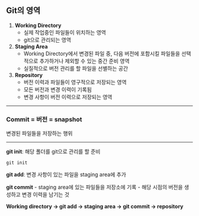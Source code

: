 ## Git의 영역

1. **Working Directory**
    - 실제 작업중인 파일들이 위치하는 영역
    - git으로 관리되는 영역
2. **Staging Area**
    - Working Directory에서 변경된 파일 중, 다음 버전에 포함시킬 파일들을 선택적으로 추가하거나 제외할 수 있는 중간 준비 영역
    - 실질적으로 버전 관리를 할 파일을 선별하는 공간
3. **Repository**
    - 버전 이력과 파일들이 영구적으로 저장되는 영역
    - 모든 버전과 변경 이력이 기록됨
    - 변경 사항이 버전 이력으로 저장되는 영역

---

### Commit = 버전 = snapshot
변경된 파일들을 저장하는 행위

---

**git init**: 해당 폴더를 git으로 관리를 할 준비
```
git init
```

**git add**: 변경 사항이 있는 파일을 staging area에 추가

**git commit**
    - staging area에 있는 파일들을 저장소에 기록
    - 해당 시점의 버전을 생성하고 변경 이력을 남기는 것

**Working directory -> git add -> staging area -> git commit -> repository**